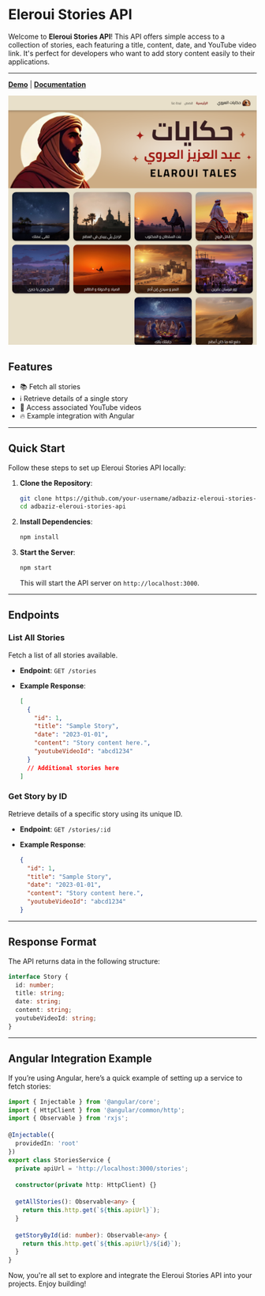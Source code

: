 # Eleroui Stories API

Welcome to **Eleroui Stories API**! This API offers simple access to a collection of stories, each featuring a title, content, date, and YouTube video link. It's perfect for developers who want to add story content easily to their applications.

----

[**Demo**](https://elarouitales.netlify.app/) | [**Documentation**](https://elaroui-stories-api.vercel.app/)

![Screenshot of Eleroui Stories API](docs/src/assets/screenshots/home.png)

## Features

- 📚 Fetch all stories
- ℹ️ Retrieve details of a single story
- 🎥 Access associated YouTube videos
- 🔥 Example integration with Angular

----

## Quick Start

Follow these steps to set up Eleroui Stories API locally:

1. **Clone the Repository**:
   ```bash
   git clone https://github.com/your-username/adbaziz-eleroui-stories-api.git
   cd adbaziz-eleroui-stories-api
   ```

2. **Install Dependencies**:
   ```bash
   npm install
   ```

3. **Start the Server**:
   ```bash
   npm start
   ```

   This will start the API server on `http://localhost:3000`.

----

## Endpoints

### List All Stories

Fetch a list of all stories available.

- **Endpoint**: `GET /stories`

- **Example Response**:
   ```json
   [
     {
       "id": 1,
       "title": "Sample Story",
       "date": "2023-01-01",
       "content": "Story content here.",
       "youtubeVideoId": "abcd1234"
     }
     // Additional stories here
   ]
   ```

### Get Story by ID

Retrieve details of a specific story using its unique ID.

- **Endpoint**: `GET /stories/:id`

- **Example Response**:
   ```json
   {
     "id": 1,
     "title": "Sample Story",
     "date": "2023-01-01",
     "content": "Story content here.",
     "youtubeVideoId": "abcd1234"
   }
   ```

----

## Response Format

The API returns data in the following structure:

```typescript
interface Story {
  id: number;
  title: string;
  date: string;
  content: string;
  youtubeVideoId: string;
}
```

----

## Angular Integration Example

If you’re using Angular, here’s a quick example of setting up a service to fetch stories:

```typescript
import { Injectable } from '@angular/core';
import { HttpClient } from '@angular/common/http';
import { Observable } from 'rxjs';

@Injectable({
  providedIn: 'root'
})
export class StoriesService {
  private apiUrl = 'http://localhost:3000/stories';

  constructor(private http: HttpClient) {}

  getAllStories(): Observable<any> {
    return this.http.get(`${this.apiUrl}`);
  }

  getStoryById(id: number): Observable<any> {
    return this.http.get(`${this.apiUrl}/${id}`);
  }
}
```

Now, you're all set to explore and integrate the Eleroui Stories API into your projects. Enjoy building!
